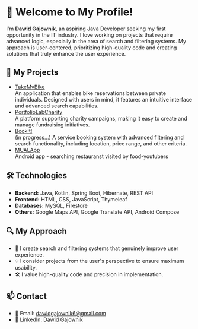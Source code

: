 # 👋 Welcome to My Profile!

I'm **Dawid Gajownik**, an aspiring Java Developer seeking my first opportunity in the IT industry. I love working on projects that require advanced logic, especially in the area of search and filtering systems. My approach is user-centered, prioritizing high-quality code and creating solutions that truly enhance the user experience.

## 📂 My Projects
- [TakeMyBike](https://github.com/DawidGajownik/TakkeMyBike)  
  An application that enables bike reservations between private individuals. Designed with users in mind, it features an intuitive interface and advanced search capabilities.
- [PortfolioLabCharity](https://github.com/DawidGajownik/portfolioLabCharity)  
  A platform supporting charity campaigns, making it easy to create and manage fundraising initiatives.
- [BookIt!](https://github.com/DawidGajownik/Book-It-)  
  (in progress...) A service booking system with advanced filtering and search functionality, including location, price range, and other criteria.
- [MUALApp](https://play.google.com/store/apps/details?id=dawid.gajownik.mualapp)  
  Android app - searching restauranst visited by food-youtubers 

## 🛠️ Technologies
- **Backend:** Java, Kotlin, Spring Boot, Hibernate, REST API
- **Frontend:** HTML, CSS, JavaScript, Thymeleaf
- **Databases:** MySQL, Firestore
- **Others:** Google Maps API, Google Translate API, Android Compose

## 🔍 My Approach
- 🌟 I create search and filtering systems that genuinely improve user experience.
- 💡 I consider projects from the user's perspective to ensure maximum usability.
- 🛠️ I value high-quality code and precision in implementation.

## 📫 Contact
- 📧 Email: [dawidgajownik6@gmail.com](mailto:dawidgajownik6@gmail.com)
- 💼 LinkedIn: [Dawid Gajownik](https://www.linkedin.com/in/dawid-gajownik)
